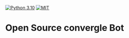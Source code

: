 [![Python 3.10](https://img.shields.io/badge/python-3.10-blue.svg)](https://www.python.org/downloads/release/python-3105/)
[![MIT](https://img.shields.io/github/license/erickillian/convergle-bot)](https://opensource.org/licenses/MIT)

# Open Source convergle Bot
